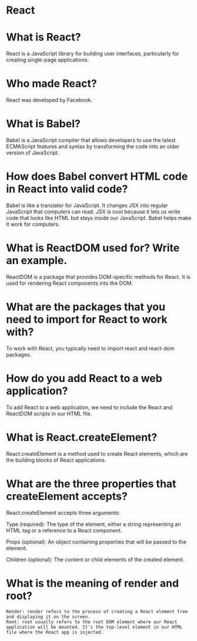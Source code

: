# React

# What is React?
React is a JavaScript library for building user interfaces, particularly for creating single-page applications.

# Who made React?
React was developed by Facebook.

# What is Babel?
Babel is a JavaScript compiler that allows developers to use the latest ECMAScript features and syntax by transforming the code into an older version of JavaScript.

# How does Babel convert HTML code in React into valid code?
Babel is like a translator for JavaScript. It changes JSX into regular JavaScript that computers can read. JSX is cool because it lets us write code that looks like HTML but stays inside our JavaScript. Babel helps make it work for computers.

# What is ReactDOM used for? Write an example.
ReactDOM is a package that provides DOM-specific methods for React. It is used for rendering React components into the DOM.

# What are the packages that you need to import for React to work with?
To work with React, you typically need to import react and react-dom packages. 

# How do you add React to a web application?
To add React to a web application, we need to include the React and ReactDOM scripts in our HTML file.

# What is React.createElement?
React.createElement is a method used to create React elements, which are the building blocks of React applications.

# What are the three properties that createElement accepts?
React.createElement accepts three arguments:

Type (required): The type of the element, either a string representing an HTML tag or a reference to a React component.

Props (optional): An object containing properties that will be passed to the element.

Children (optional): The content or child elements of the created element.

# What is the meaning of render and root?
    Render: render refers to the process of creating a React element tree and displaying it on the screen.
    Root: root usually refers to the root DOM element where our React application will be mounted. It's the top-level element in our HTML file where the React app is injected.
